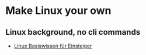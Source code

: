 # Make Linux your own

## Linux background, no cli commands
- [Linux Basiswissen für Einsteiger](https://www.youtube.com/watch?v=tCezJq3-rSQ)
